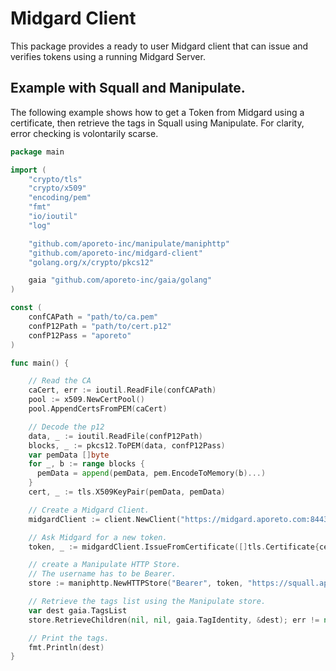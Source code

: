 # Midgard Client

This package provides a ready to user Midgard client that can issue and verifies tokens using a running Midgard Server.


## Example with Squall and Manipulate.

The following example shows how to get a Token from Midgard using a certificate, then retrieve the tags in Squall using Manipulate.
For clarity, error checking is volontarily scarse.

```go
package main

import (
    "crypto/tls"
    "crypto/x509"
    "encoding/pem"
    "fmt"
    "io/ioutil"
    "log"

    "github.com/aporeto-inc/manipulate/maniphttp"
    "github.com/aporeto-inc/midgard-client"
    "golang.org/x/crypto/pkcs12"

    gaia "github.com/aporeto-inc/gaia/golang"
)

const (
    confCAPath = "path/to/ca.pem"
    confP12Path = "path/to/cert.p12"
    confP12Pass = "aporeto"
)

func main() {

    // Read the CA
    caCert, err := ioutil.ReadFile(confCAPath)
    pool := x509.NewCertPool()
    pool.AppendCertsFromPEM(caCert)

    // Decode the p12
    data, _ := ioutil.ReadFile(confP12Path)
    blocks, _ := pkcs12.ToPEM(data, confP12Pass)
    var pemData []byte
    for _, b := range blocks {
      pemData = append(pemData, pem.EncodeToMemory(b)...)
    }
    cert, _ := tls.X509KeyPair(pemData, pemData)

    // Create a Midgard Client.
    midgardClient := client.NewClient("https://midgard.aporeto.com:8443")

    // Ask Midgard for a new token.
    token, _ := midgardClient.IssueFromCertificate([]tls.Certificate{cert}, pool)

    // create a Manipulate HTTP Store.
    // The username has to be Bearer.
    store := maniphttp.NewHTTPStore("Bearer", token, "https://squall.aporeto.com", "SuperAdmin", maniphttp.NewTLSConfiguration("", "", "", true))

    // Retrieve the tags list using the Manipulate store.
    var dest gaia.TagsList
    store.RetrieveChildren(nil, nil, gaia.TagIdentity, &dest); err != nil {

    // Print the tags.
    fmt.Println(dest)
}
```
